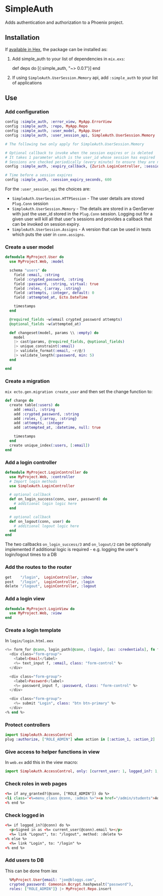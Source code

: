 # SimpleAuth

Adds authentication and authorization to a Phoenix project.

## Installation

If [available in Hex](https://hex.pm/docs/publish), the package can be installed as:

  1. Add simple_auth to your list of dependencies in `mix.exs`:

        def deps do
          [{:simple_auth, "~> 0.0.1"}]
        end
  2. If using `SimpleAuth.UserSession.Memory` api, add `:simple_auth` to your list of applications

## Use

### Add configuration
```elixir
config :simple_auth, :error_view, MyApp.ErrorView
config :simple_auth, :repo, MyApp.Repo
config :simple_auth, :user_model, MyApp.User
config :simple_auth, :user_session_api, SimpleAuth.UserSession.Memory

# The following two only apply for SimpleAuth.UserSession.Memory

# Optional callback to invoke when the session expires or is deleted
# It takes 1 parameter which is the user_id whose session has expired
# Sessions are checked periodically (every minute) to ensure they are not expired
config :simple_auth, :expiry_callback, {Zurich.LoginController, :session_expired }

# Time before a session expires
config :simple_auth, :session_expiry_seconds, 600

```
For the `:user_session_api` the choices are:
  * `SimpleAuth.UserSession.HTTPSession` - The user details are stored `Plug.Conn` session
  * `SimpleAuth.UserSession.Memory` - The details are stored in a GenServer with just the
    user_id stored in the `Plug.Conn` session.  Logging out for a given user will kill all
    that user's sessions and provides a callback that can be invoked on session expiry.
  * `SimpleAuth.UserSession.Assigns` - A version that can be used in tests which puts the user
    in `conn.assigns`.

### Create a user model

```elixir
defmodule MyProject.User do
  use MyProject.Web, :model

  schema "users" do
    field :email, :string
    field :crypted_password, :string
    field :password, :string, virtual: true
    field :roles, {:array, :string}
    field :attempts, :integer, default: 0
    field :attempted_at, Ecto.DateTime

    timestamps
  end

  @required_fields ~w(email crypted_password attempts)
  @optional_fields ~w(attempted_at)

  def changeset(model, params \\ :empty) do
    model
    |> cast(params, @required_fields, @optional_fields)
    |> unique_constraint(:email)
    |> validate_format(:email, ~r/@/)
    |> validate_length(:password, min: 5)
  end

end
```
### Create a migration
`mix ecto.gen.migration create_user`
and then set the change function to:


```elixir
def change do
  create table(:users) do
    add :email, :string
    add :crypted_password, :string
    add :roles, {:array, :string}
    add :attempts, :integer
    add :attempted_at, :datetime, null: true

    timestamps
  end
  create unique_index(:users, [:email])
end
```

### Add a login controller

```elixir
defmodule MyProject.LoginController do
  use MyProject.Web, :controller
  # Import login methods
  use SimpleAuth.LoginController

  # optional callback
  def on_login_success(conn, user, password) do
    # additional login logic here
  end

  # optional callback
  def on_logout(conn, user) do
    # additional logout logic here
  end
end
```

The two callbacks `on_login_success/3` and `on_logout/2` can be optionally implemented if
additional logic is required - e.g. logging the user's login/logout times to a DB

### Add the routes to the router
```elixir
get    "/login",  LoginController, :show
post   "/login",  LoginController, :login
delete "/logout", LoginController, :logout
```

### Add a login view
```elixir
defmodule MyProject.LoginView do
  use MyProject.Web, :view
end
```

### Create a login template
In `login/login.html.eex`
```elixir
<%= form_for @conn, login_path(@conn, :login), [as: :credentials], fn f -> %>
  <div class="form-group">
    <label>Email</label>
    <%= text_input f, :email, class: "form-control" %>
  </div>

  <div class="form-group">
    <label>Password</label>
    <%= password_input f, :password, class: "form-control" %>
  </div>

  <div class="form-group">
    <%= submit "Login", class: "btn btn-primary" %>
  </div>
<% end %>
```

### Protect controllers
```elixir
import SimpleAuth.AccessControl
plug :authorize, ["ROLE_ADMIN"] when action in [:action_1, :action_2]
```

### Give access to helper functions in view
In `web.ex` add this in the view macro:
```elixir
import SimpleAuth.AccessControl, only: [current_user: 1, logged_in?: 1, any_granted?: 2]
```

### Check roles in web pages
```html
<%= if any_granted?(@conn, ["ROLE_ADMIN"]) do %>
<li class="<%=menu_class @conn, :admin %>"><a href="/admin/students">Admin</a></li>
<% end %>
```

### Check logged in
```html
<%= if logged_in?(@conn) do %>
  <p>Signed in as <%= current_user(@conn).email %></p>
  <%= link "Logout", to: "/logout", method: :delete %>
<% else %>
  <%= link "Login", to: "/login" %>
<% end %>
```

### Add users to DB
This can be done from iex
```elixir
  %MyProject.User{email: "joe@bloggs.com",
  crypted_password: Comeonin.Bcrypt.hashpwsalt("password"),
  roles: ["ROLE_ADMIN"]} |> MyProject.Repo.insert
```
